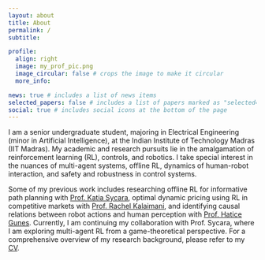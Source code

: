 ```yaml
---
layout: about
title: About
permalink: /
subtitle: 

profile:
  align: right
  image: my_prof_pic.png
  image_circular: false # crops the image to make it circular
  more_info: 

news: true # includes a list of news items
selected_papers: false # includes a list of papers marked as "selected={true}"
social: true # includes social icons at the bottom of the page
---
```


I am a senior undergraduate student, majoring in Electrical Engineering (minor in Artificial Intelligence), at the Indian Institute of Technology Madras (IIT Madras). My academic and research pursuits lie in the amalgamation of reinforcement learning (RL), controls, and robotics. I take special interest in the nuances of multi-agent systems, offline RL, dynamics of human-robot interaction, and safety and robustness in control systems.

Some of my previous work includes researching offline RL for informative path planning with [Prof. Katia Sycara](https://www.ri.cmu.edu/ri-faculty/katia-sycara/), optimal dynamic pricing using RL in competitive markets with [Prof. Rachel Kalaimani](https://www.ee.iitm.ac.in/rachel/), and identifying causal relations between robot actions and human perception with [Prof. Hatice Gunes](https://www.cl.cam.ac.uk/~hg410/). Currently, I am continuing my collaboration with Prof. Sycara, where I am exploring multi-agent RL from a game-theoretical perspective. For a comprehensive overview of my research background, please refer to my [CV](/assets/pdf/CV_SrikarBabuGadipudi_Dec2024.pdf).
